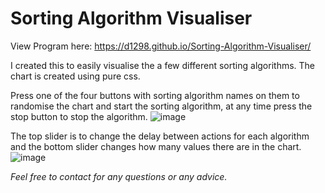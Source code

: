 # Sorting Algorithm Visualiser

View Program here: https://d1298.github.io/Sorting-Algorithm-Visualiser/

I created this to easily visualise the a few different sorting algorithms. The chart is created using pure css.

Press one of the four buttons with sorting algorithm names on them to randomise the chart and start the sorting algorithm, at any time press the stop button to stop the algorithm. 
![image](https://github.com/user-attachments/assets/3bff09f1-baf9-42cb-af6a-ba1ca0b09cc6)



The top slider is to change the delay between actions for each algorithm and the bottom slider changes how many values there are in the chart.
![image](https://github.com/user-attachments/assets/15752933-2c1c-43e3-82ff-389c47838981)

_Feel free to contact for any questions or any advice._
